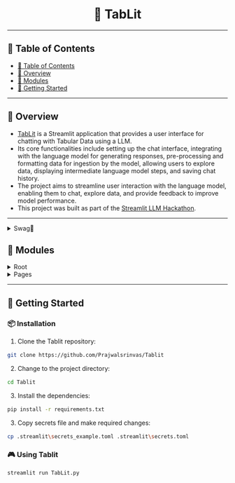 <div align="center">
<h1 align="center">
💊
TabLit
</h1>



</div>

---

## 📒 Table of Contents
- [📒 Table of Contents](#-table-of-contents)
- [📍 Overview](#-overview)
- [🧩 Modules](#-modules)
- [🚀 Getting Started](#-getting-started)

---

## 📍 Overview

- [TabLit](https://tablit.streamlit.app/) is a Streamlit application that provides a user interface for chatting with Tabular Data using a LLM. 
- Its core functionalities include setting up the chat interface, integrating with the language model for generating responses, pre-processing and formatting data for ingestion by the model, allowing users to explore data, displaying intermediate language model steps, and saving chat history. 
- The project aims to streamline user interaction with the language model, enabling them to chat, explore data, and provide feedback to improve model performance.
- This project was built as part of the [Streamlit LLM Hackathon](https://streamlit.io/community/llm-hackathon-2023).
---

<details>
  <summary>Swag🧦</summary>
  
  <img src="swag.png" alt="Socks and stickers" width="45%">
</details>

## 🧩 Modules

<details closed><summary>Root</summary>

| File                                                                      | Summary                                                                                                                                                                                                                                                                                                                                                                                                                                                                                                                                                                                                                                                                                                                                                                                                                                                                                                                                                                                                                                                                                                                                                                                        |
| ---                                                                       | ---                                                                                                                                                                                                                                                                                                                                                                                                                                                                                                                                                                                                                                                                                                                                                                                                                                                                                                                                                                                                                                                                                                                                                                                            |
| [TabLit.py](https://github.com/Prajwalsrinvas/Tablit/blob/main/TabLit.py) | The code provided is a Streamlit application that allows users to chat with tabular data using a language model. The application provides a user interface where the user can upload or crawl web data, explore the data, and then engage in a conversation with the language model.The core functionalities of the code include:-Setting up the Streamlit interface with a sidebar for user inputs and displaying the chat interface.-Handling user input and displaying previous chat messages.-Integrating with the language model to generate responses to user queries.-Pre-processing and formatting data for ingestion by the language model.-Allowing users to explore the uploaded or crawled data in a tabular format.-Generating and displaying intermediate steps of the language model while processing user queries.-Saving the chat history and providing a link to the LangSmith trace.-Allowing users to provide feedback on the language model's responses.Overall, the code provides a streamlined interface for users to interact with the language model, allowing them to chat, explore data, and provide feedback to improve the model's performance. |
| [utils.py](https://github.com/Prajwalsrinvas/Tablit/blob/main/utils.py)   | This code provides several core functionalities:1. It creates a zip file containing selected files from a specified directory and allows users to download it.2. It generates a unique session ID using UUID.3. It deletes empty subfolders within a specified folder.4. It loads data from uploaded files in different formats (e.g., csv, excel) using pandas.5. It obtains credentials for a Nimble service based on secrets provided in the Streamlit app.6. It reads a configuration file in JSON format.7. It searches for data on a specified platform (e.g., ecommerce, SERP) using a search keyword.8. It saves search results in a CSV file and returns a DataFrame object.9. It saves the chat conversation in a JSON file.Overall, the code supports file manipulation, data processing, external API communication, and persistence of data.                                                                                                                                                                                                                                              |

</details>

<details closed><summary>Pages</summary>

| File                                                                                  | Summary                                                                                                                                                                                                    |
| ---                                                                                   | ---                                                                                                                                                                                                        |
| [3_Gallery.py](https://github.com/Prajwalsrinvas/Tablit/blob/main/pages/3_Gallery.py) | This code creates a Streamlit webpage for a gallery of images. It imports the necessary libraries, sets up the page layout, reads the gallery configuration, and creates a carousel to display the images. |
| [2_ReadMe.py](https://github.com/Prajwalsrinvas/Tablit/blob/main/pages/2_ReadMe.py)   | This code uses Streamlit to create a web page with a collapsed sidebar and a "ReadMe" title icon.                    |

</details>

---

## 🚀 Getting Started

### 📦 Installation

1. Clone the Tablit repository:
```sh
git clone https://github.com/Prajwalsrinvas/Tablit
```

2. Change to the project directory:
```sh
cd Tablit
```

3. Install the dependencies:
```sh
pip install -r requirements.txt
```

3. Copy secrets file and make required changes:
```sh
cp .streamlit\secrets_example.toml .streamlit\secrets.toml
```

### 🎮 Using Tablit

```sh
streamlit run TabLit.py
```

